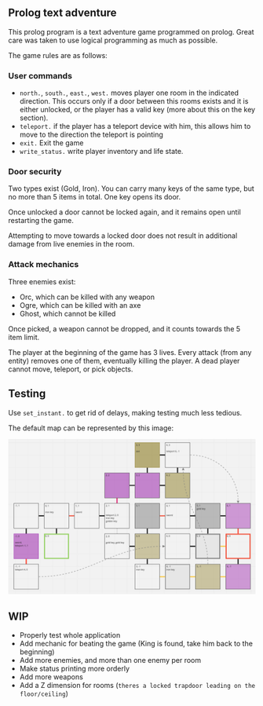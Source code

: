 ## Prolog text adventure

This prolog program is a text adventure game programmed on prolog. Great care was taken to use logical programming as
much as possible.

The game rules are as follows:

### User commands

- `north.`, `south.`, `east.`, `west.` moves player one room in the indicated direction. This occurs only if a door
  between this rooms exists and it is either unlocked, or the player has a valid key (more about this on the key
  section).
- `teleport.` if the player has a teleport device with him, this allows him to move to the direction the teleport is
  pointing
- `exit.` Exit the game
- `write_status.` write player inventory and life state. 

### Door security

Two types exist (Gold, Iron). You can carry many keys of the same type, but no more than 5 items in total.
One key opens its door.

Once unlocked a door cannot be locked again, and it remains open until restarting the game.

Attempting to move towards a locked door does not result in additional damage from live enemies in the room. 

### Attack mechanics

Three enemies exist:

- Orc, which can be killed with any weapon
- Ogre, which can be killed with an axe
- Ghost, which cannot be killed

Once picked, a weapon cannot be dropped, and it counts towards the 5 item limit.

The player at the beginning of the game has 3 lives. Every attack (from any entity) removes one of them, eventually killing the player.
A dead player cannot move, teleport, or pick objects.

## Testing

Use `set_instant.` to get rid of delays, making testing much less tedious.

The default map can be represented by this image:

![Dungeon map](/map.png)

## WIP
- Properly test whole application
- Add mechanic for beating the game (King is found, take him back to the beginning)
- Add more enemies, and more than one enemy per room
- Make status printing more orderly
- Add more weapons
- Add a Z dimension for rooms (`theres a locked trapdoor leading on the floor/ceiling`)